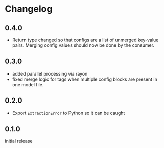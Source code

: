 # Changelog

## 0.4.0
- Return type changed so that configs are a list of unmerged key-value pairs. Merging config values should now be done by the consumer.

## 0.3.0
- added parallel processing via rayon
- fixed merge logic for tags when multiple config blocks are present in one model file.

## 0.2.0
- Export `ExtractionError` to Python so it can be caught

## 0.1.0
initial release